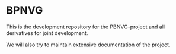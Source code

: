 # BPNVG

 This is the development repository for the PBNVG-project and all derivatives for joint development.
 
 We will also try to maintain extensive documentation of the project.
